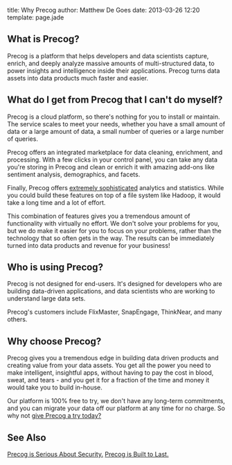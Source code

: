 title: Why Precog
author: Matthew De Goes
date: 2013-03-26 12:20
template: page.jade

<div class="two-columns">
    <h2>What is Precog?</h2>
    <p>Precog is a platform that helps developers and data scientists capture, enrich, and deeply analyze massive amounts of multi-structured data, to power insights and intelligence inside their applications. Precog turns data assets into data products much faster and easier.</p>
    <h2>What do I get from Precog that I can't do myself?</h2>
    <p>Precog is a cloud platform, so there's nothing for you to install or maintain. The service scales to meet your needs, whether you have a small amount of data or a large amount of data, a small number of queries or a large number of queries.</p>
    <p>Precog offers an integrated marketplace for data cleaning, enrichment, and processing. With a few clicks in your control panel, you can take any data you're storing in Precog and clean or enrich it with amazing add-ons like sentiment analysis, demographics, and facets.</p>
    <p>Finally, Precog offers <a href="/products/labcoat/">extremely sophisticated</a> analytics and statistics. While you could build these features on top of a file system like Hadoop, it would take a long time and a lot of effort.</p>
    <p>This combination of features gives you a tremendous amount of functionality with virtually no effort. We don't solve your problems for you, but we do make it easier for you to focus on your problems, rather than the technology that so often gets in the way.  The results can be immediately turned into data products and revenue for your business!</p>
    <h2>Who is using Precog?</h2>
    <p>Precog is not designed for end-users. It's designed for developers who are building data-driven applications, and data scientists who are working to understand large data sets.</p>
    <p>Precog's customers include FlixMaster, SnapEngage, ThinkNear, and many others.</p>
    <h2>Why choose Precog?</h2>
    <p>Precog gives you a tremendous edge in building data driven products and creating value from your data assets. You get all the power you need to make intelligent, insightful apps, without having to pay the cost in blood, sweat, and tears - and you get it for a fraction of the time and money it would take you to build in-house.</p>
    <p>Our platform is 100% free to try, we don't have any long-term commitments, and you can migrate your data off our platform at any time for no charge. So why not <a href="/account/login/">give Precog a try today?</a></p>
</div>
<div class="two-columns-end">
    <div class="dark-background">
        <h2>See Also</h2>
        <a href="/products/precog/secure/">Precog is Serious About Security.</a>
        <a href="/products/precog/robust/">Precog is Built to Last.</a>
    </div>
</div>
<div class="clear-left"></div>